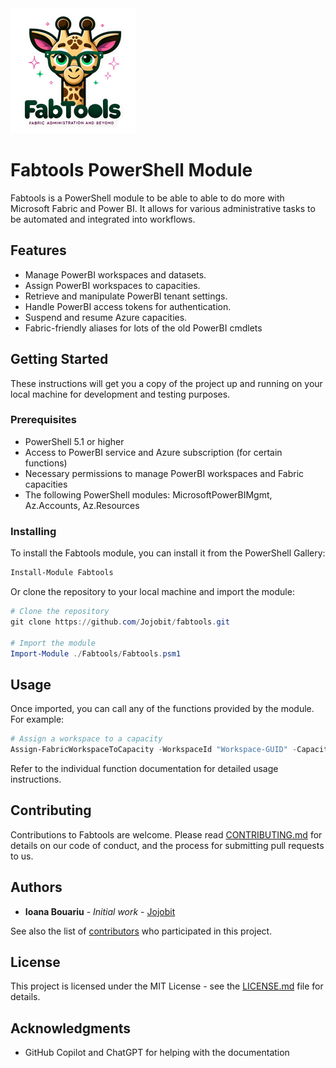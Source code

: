 <img src="Fabtools.png" alt="drawing" width="200"/>

# Fabtools PowerShell Module

Fabtools is a PowerShell module to be able to able to do more with Microsoft Fabric and Power BI.
It allows for various administrative tasks to be automated and integrated into workflows.

## Features

- Manage PowerBI workspaces and datasets.
- Assign PowerBI workspaces to capacities.
- Retrieve and manipulate PowerBI tenant settings.
- Handle PowerBI access tokens for authentication.
- Suspend and resume Azure capacities.
- Fabric-friendly aliases for lots of the old PowerBI cmdlets

## Getting Started

These instructions will get you a copy of the project up and running on your local machine for development and testing purposes.

### Prerequisites

- PowerShell 5.1 or higher
- Access to PowerBI service and Azure subscription (for certain functions)
- Necessary permissions to manage PowerBI workspaces and Fabric capacities
- The following PowerShell modules: MicrosoftPowerBIMgmt, Az.Accounts, Az.Resources

### Installing

To install the Fabtools module, you can install it from the PowerShell Gallery:

```powershell
Install-Module Fabtools 
```

Or clone the repository to your local machine and import the module:

```powershell
# Clone the repository
git clone https://github.com/Jojobit/fabtools.git

# Import the module
Import-Module ./Fabtools/Fabtools.psm1
```



## Usage

Once imported, you can call any of the functions provided by the module. For example:

```powershell
# Assign a workspace to a capacity
Assign-FabricWorkspaceToCapacity -WorkspaceId "Workspace-GUID" -CapacityId "Capacity-GUID"
```

Refer to the individual function documentation for detailed usage instructions.

## Contributing

Contributions to Fabtools are welcome. Please read [CONTRIBUTING.md](CONTRIBUTING.md) for details on our code of conduct, 
and the process for submitting pull requests to us.

## Authors

- **Ioana Bouariu** - *Initial work* - [Jojobit](https://github.com/Jojobit)

See also the list of [contributors](https://github.com/Jojobit/fabtools/contributors) who participated in this project.

## License

This project is licensed under the MIT License - see the [LICENSE.md](LICENSE.md) file for details.

## Acknowledgments

- GitHub Copilot and ChatGPT for helping with the documentation
